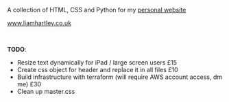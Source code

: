A collection of HTML, CSS and Python for my [personal website](www.liamhartley.co.uk)

www.liamhartley.co.uk

<br>

**TODO**:
- Resize text dynamically for iPad / large screen users £15
- Create css object for header and replace it in all files £10
- Build infrastructure with terraform (will require AWS account access, dm me) £30
- Clean up master.css
